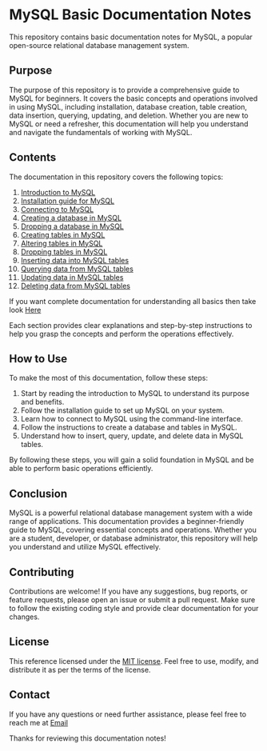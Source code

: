 # MySQL Basic Documentation Notes

This repository contains basic documentation notes for MySQL, a popular open-source relational database management system.

## Purpose
The purpose of this repository is to provide a comprehensive guide to MySQL for beginners. It covers the basic concepts and operations involved in using MySQL, including installation, database creation, table creation, data insertion, querying, updating, and deletion. Whether you are new to MySQL or need a refresher, this documentation will help you understand and navigate the fundamentals of working with MySQL.

## Contents
The documentation in this repository covers the following topics:

1. [Introduction to MySQL](docs/introduction.md)
2. [Installation guide for MySQL](docs/installation.md)
3. [Connecting to MySQL](docs/connecting-to-MySQL.md)
4. [Creating a database in MySQL](docs/create-database.md)
5. [Dropping a database in MySQL](docs/drop-database.md)
6. [Creating tables in MySQL](docs/create-table.md)
7. [Altering tables in MySQL](docs/alter-table.md)
8. [Dropping tables in MySQL](docs/drop-table.md)
9. [Inserting data into MySQL tables](docs/insert-data.md)
10. [Querying data from MySQL tables](docs/querying-data.md)
11. [Updating data in MySQL tables](docs/update-data.md)
12. [Deleting data from MySQL tables](docs/delete-data.md)

If you want complete documentation for understanding all basics then take look [Here](docs/topics.md)

Each section provides clear explanations and step-by-step instructions to help you grasp the concepts and perform the operations effectively.

## How to Use
To make the most of this documentation, follow these steps:

1. Start by reading the introduction to MySQL to understand its purpose and benefits.
2. Follow the installation guide to set up MySQL on your system.
3. Learn how to connect to MySQL using the command-line interface.
4. Follow the instructions to create a database and tables in MySQL.
5. Understand how to insert, query, update, and delete data in MySQL tables.

By following these steps, you will gain a solid foundation in MySQL and be able to perform basic operations efficiently.

## Conclusion
MySQL is a powerful relational database management system with a wide range of applications. This documentation provides a beginner-friendly guide to MySQL, covering essential concepts and operations. Whether you are a student, developer, or database administrator, this repository will help you understand and utilize MySQL effectively.

## Contributing

Contributions are welcome! If you have any suggestions, bug reports, or feature requests, please open an issue or submit a pull request. Make sure to follow the existing coding style and provide clear documentation for your changes.

## License

This reference licensed under the [MIT license](LICENSE). Feel free to use, modify, and distribute it as per the terms of the license.

## Contact

If you have any questions or need further assistance, please feel free to reach me at [Email](mailto:resulttext)

Thanks for reviewing this documentation notes!